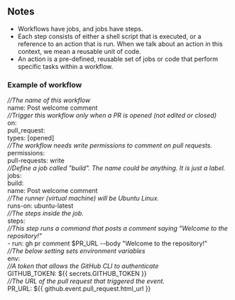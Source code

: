 ## Notes
* Workflows have jobs, and jobs have steps.  
* Each step consists of either a shell script that is executed, or a reference to an action that is run. When we talk about an action in this context, we mean a reusable unit of code.   
* An action is a pre-defined, reusable set of jobs or code that perform specific tasks within a workflow.

### Example of workflow
_//The name of this workflow_  
name: Post welcome comment  
_//Trigger this workflow only when a PR is opened (not edited or closed)_  
on:  
  pull_request:  
    types: [opened]  
  _//The workflow needs write permissions to comment on pull requests._  
  permissions:  
    pull-requests: write  
  _//Define a job called "build". The name could be anything. It is just a label._    
  jobs:  
    build:  
      name: Post welcome comment  
      _//The runner (virtual machine) will be Ubuntu Linux._  
      runs-on: ubuntu-latest  
     _//The steps inside the job._  
      steps:  
        _//This step runs a command that posts a comment saying "Welcome to the repository!"_  
        - run: gh pr comment $PR_URL --body "Welcome to the repository!"  
          _//The below setting sets environment variables_  
          env:  
            _//A token that allows the GitHub CLI to authenticate_  
            GITHUB_TOKEN: ${{ secrets.GITHUB_TOKEN }}  
            _//The URL of the pull request that triggered the event._  
            PR_URL: ${{ github.event.pull_request.html_url }}  
